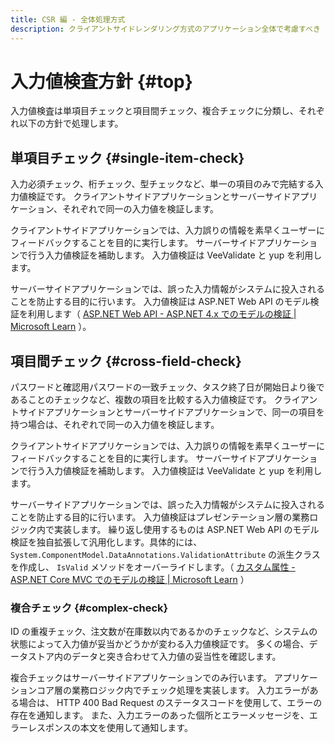 ```yaml
---
title: CSR 編 - 全体処理方式
description: クライアントサイドレンダリング方式のアプリケーション全体で考慮すべき アーキテクチャについて、その実装方針を説明します。
---
```


# 入力値検査方針 {#top}

入力値検査は単項目チェックと項目間チェック、複合チェックに分類し、それぞれ以下の方針で処理します。

## 単項目チェック {#single-item-check}

入力必須チェック、桁チェック、型チェックなど、単一の項目のみで完結する入力値検証です。
クライアントサイドアプリケーションとサーバーサイドアプリケーション、それぞれで同一の入力値を検証します。

クライアントサイドアプリケーションでは、入力誤りの情報を素早くユーザーにフィードバックすることを目的に実行します。
サーバーサイドアプリケーションで行う入力値検証を補助します。
入力値検証は VeeValidate と yup を利用します。

サーバーサイドアプリケーションでは、誤った入力情報がシステムに投入されることを防止する目的に行います。
入力値検証は ASP.NET Web API のモデル検証を利用します（ [ASP.NET Web API - ASP.NET 4.x でのモデルの検証 | Microsoft Learn](https://learn.microsoft.com/ja-jp/aspnet/web-api/overview/formats-and-model-binding/model-validation-in-aspnet-web-api) ）。

## 項目間チェック {#cross-field-check}

パスワードと確認用パスワードの一致チェック、タスク終了日が開始日より後であることのチェックなど、複数の項目を比較する入力値検証です。
クライアントサイドアプリケーションとサーバーサイドアプリケーションで、同一の項目を持つ場合は、それぞれで同一の入力値を検証します。

クライアントサイドアプリケーションでは、入力誤りの情報を素早くユーザーにフィードバックすることを目的に実行します。
サーバーサイドアプリケーションで行う入力値検証を補助します。
入力値検証は VeeValidate と yup を利用します。

サーバーサイドアプリケーションでは、誤った入力情報がシステムに投入されることを防止する目的に行います。
入力値検証はプレゼンテーション層の業務ロジック内で実装します。
繰り返し使用するものは ASP.NET Web API のモデル検証を独自拡張して汎用化します。具体的には、 `System.ComponentModel.DataAnnotations.ValidationAttribute` の派生クラスを作成し、 `IsValid` メソッドをオーバーライドします。（ [カスタム属性 - ASP.NET Core MVC でのモデルの検証 | Microsoft Learn](https://learn.microsoft.com/ja-jp/aspnet/core/mvc/models/validation?view=aspnetcore-6.0#custom-attributes) ）

### 複合チェック {#complex-check}

ID の重複チェック、注文数が在庫数以内であるかのチェックなど、システムの状態によって入力値が妥当かどうかが変わる入力値検証です。
多くの場合、データストア内のデータと突き合わせて入力値の妥当性を確認します。

複合チェックはサーバーサイドアプリケーションでのみ行います。
アプリケーションコア層の業務ロジック内でチェック処理を実装します。
入力エラーがある場合は、 HTTP 400 Bad Request のステータスコードを使用して、エラーの存在を通知します。
また、入力エラーのあった個所とエラーメッセージを、エラーレスポンスの本文を使用して通知します。
